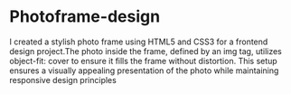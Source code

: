 # Photoframe-design
I created a stylish photo frame using HTML5 and CSS3 for a frontend design project.The photo inside the frame, defined by an img tag, utilizes object-fit: cover to ensure it fills the frame without distortion. This setup ensures a visually appealing presentation of the photo while maintaining responsive design principles
